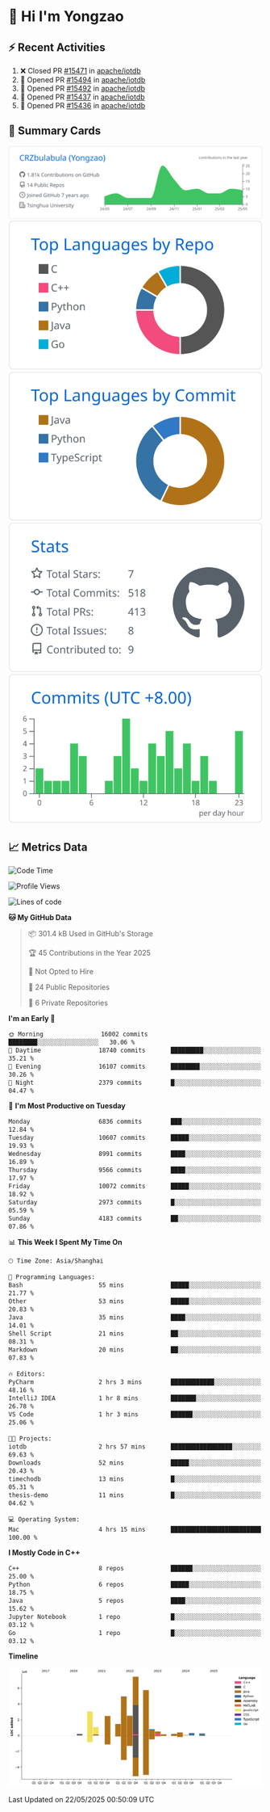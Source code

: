 # 👋 Hi I'm Yongzao

## ⚡ Recent Activities
<!--START_SECTION:activity-->
1. ❌ Closed PR [#15471](https://github.com/apache/iotdb/pull/15471) in [apache/iotdb](https://github.com/apache/iotdb)
2. 💪 Opened PR [#15494](https://github.com/apache/iotdb/pull/15494) in [apache/iotdb](https://github.com/apache/iotdb)
3. 💪 Opened PR [#15492](https://github.com/apache/iotdb/pull/15492) in [apache/iotdb](https://github.com/apache/iotdb)
4. 💪 Opened PR [#15437](https://github.com/apache/iotdb/pull/15437) in [apache/iotdb](https://github.com/apache/iotdb)
5. 💪 Opened PR [#15436](https://github.com/apache/iotdb/pull/15436) in [apache/iotdb](https://github.com/apache/iotdb)
<!--END_SECTION:activity-->

## 🎑 Summary Cards

[![](https://raw.githubusercontent.com/CRZbulabula/CRZbulabula/main/profile-summary-card-output/github/0-profile-details.svg)](https://github.com/vn7n24fzkq/github-profile-summary-cards)
[![](https://raw.githubusercontent.com/CRZbulabula/CRZbulabula/main/profile-summary-card-output/github/1-repos-per-language.svg)](https://github.com/vn7n24fzkq/github-profile-summary-cards) [![](https://raw.githubusercontent.com/CRZbulabula/CRZbulabula/main/profile-summary-card-output/github/2-most-commit-language.svg)](https://github.com/vn7n24fzkq/github-profile-summary-cards)
[![](https://raw.githubusercontent.com/CRZbulabula/CRZbulabula/main/profile-summary-card-output/github/3-stats.svg)](https://github.com/vn7n24fzkq/github-profile-summary-cards) [![](https://raw.githubusercontent.com/CRZbulabula/CRZbulabula/main/profile-summary-card-output/github/4-productive-time.svg)](https://github.com/vn7n24fzkq/github-profile-summary-cards)

## 📈 Metrics Data

<!--START_SECTION:waka-->
![Code Time](http://img.shields.io/badge/Code%20Time-867%20hrs%2059%20mins-blue)

![Profile Views](http://img.shields.io/badge/Profile%20Views-0-blue)

![Lines of code](https://img.shields.io/badge/From%20Hello%20World%20I%27ve%20Written-31.1%20million%20lines%20of%20code-blue)

**🐱 My GitHub Data** 

> 📦 301.4 kB Used in GitHub's Storage 
 > 
> 🏆 45 Contributions in the Year 2025
 > 
> 🚫 Not Opted to Hire
 > 
> 📜 24 Public Repositories 
 > 
> 🔑 6 Private Repositories 
 > 
**I'm an Early 🐤** 

```text
🌞 Morning                16002 commits       ████████░░░░░░░░░░░░░░░░░   30.06 % 
🌆 Daytime                18740 commits       █████████░░░░░░░░░░░░░░░░   35.21 % 
🌃 Evening                16107 commits       ████████░░░░░░░░░░░░░░░░░   30.26 % 
🌙 Night                  2379 commits        █░░░░░░░░░░░░░░░░░░░░░░░░   04.47 % 
```
📅 **I'm Most Productive on Tuesday** 

```text
Monday                   6836 commits        ███░░░░░░░░░░░░░░░░░░░░░░   12.84 % 
Tuesday                  10607 commits       █████░░░░░░░░░░░░░░░░░░░░   19.93 % 
Wednesday                8991 commits        ████░░░░░░░░░░░░░░░░░░░░░   16.89 % 
Thursday                 9566 commits        ████░░░░░░░░░░░░░░░░░░░░░   17.97 % 
Friday                   10072 commits       █████░░░░░░░░░░░░░░░░░░░░   18.92 % 
Saturday                 2973 commits        █░░░░░░░░░░░░░░░░░░░░░░░░   05.59 % 
Sunday                   4183 commits        ██░░░░░░░░░░░░░░░░░░░░░░░   07.86 % 
```


📊 **This Week I Spent My Time On** 

```text
🕑︎ Time Zone: Asia/Shanghai

💬 Programming Languages: 
Bash                     55 mins             █████░░░░░░░░░░░░░░░░░░░░   21.77 % 
Other                    53 mins             █████░░░░░░░░░░░░░░░░░░░░   20.83 % 
Java                     35 mins             ████░░░░░░░░░░░░░░░░░░░░░   14.01 % 
Shell Script             21 mins             ██░░░░░░░░░░░░░░░░░░░░░░░   08.31 % 
Markdown                 20 mins             ██░░░░░░░░░░░░░░░░░░░░░░░   07.83 % 

🔥 Editors: 
PyCharm                  2 hrs 3 mins        ████████████░░░░░░░░░░░░░   48.16 % 
IntelliJ IDEA            1 hr 8 mins         ███████░░░░░░░░░░░░░░░░░░   26.78 % 
VS Code                  1 hr 3 mins         ██████░░░░░░░░░░░░░░░░░░░   25.06 % 

🐱‍💻 Projects: 
iotdb                    2 hrs 57 mins       █████████████████░░░░░░░░   69.63 % 
Downloads                52 mins             █████░░░░░░░░░░░░░░░░░░░░   20.43 % 
timechodb                13 mins             █░░░░░░░░░░░░░░░░░░░░░░░░   05.31 % 
thesis-demo              11 mins             █░░░░░░░░░░░░░░░░░░░░░░░░   04.62 % 

💻 Operating System: 
Mac                      4 hrs 15 mins       █████████████████████████   100.00 % 
```

**I Mostly Code in C++** 

```text
C++                      8 repos             ██████░░░░░░░░░░░░░░░░░░░   25.00 % 
Python                   6 repos             █████░░░░░░░░░░░░░░░░░░░░   18.75 % 
Java                     5 repos             ████░░░░░░░░░░░░░░░░░░░░░   15.62 % 
Jupyter Notebook         1 repo              █░░░░░░░░░░░░░░░░░░░░░░░░   03.12 % 
Go                       1 repo              █░░░░░░░░░░░░░░░░░░░░░░░░   03.12 % 
```



**Timeline**

![Lines of Code chart](https://raw.githubusercontent.com/CRZbulabula/CRZbulabula/main/assets/bar_graph.png)


 Last Updated on 22/05/2025 00:50:09 UTC
<!--END_SECTION:waka-->

